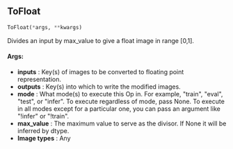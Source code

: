 ## ToFloat
```python
ToFloat(*args, **kwargs)
```
Divides an input by max_value to give a float image in range [0,1].


#### Args:

* **inputs** :  Key(s) of images to be converted to floating point representation.
* **outputs** :  Key(s) into which to write the modified images.
* **mode** :  What mode(s) to execute this Op in. For example, "train", "eval", "test", or "infer". To execute        regardless of mode, pass None. To execute in all modes except for a particular one, you can pass an argument        like "!infer" or "!train".
* **max_value** :  The maximum value to serve as the divisor. If None it will be inferred by dtype.
* **Image types** :     Any
